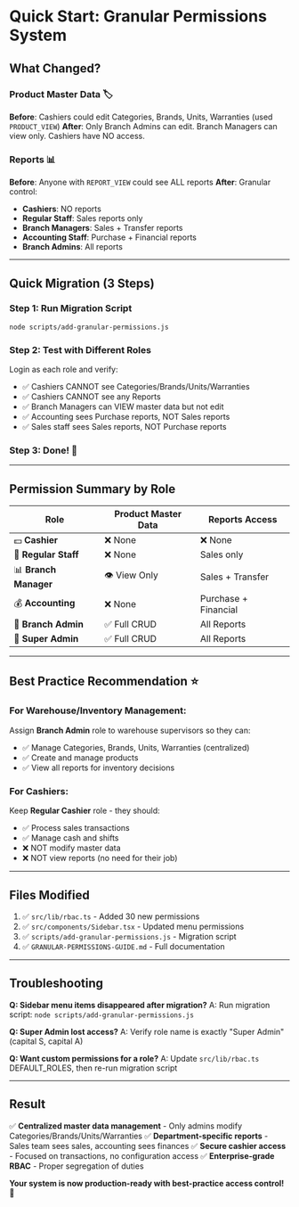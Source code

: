 # Quick Start: Granular Permissions System

## What Changed?

### Product Master Data 🏷️
**Before**: Cashiers could edit Categories, Brands, Units, Warranties (used `PRODUCT_VIEW`)
**After**: Only Branch Admins can edit. Branch Managers can view only. Cashiers have NO access.

### Reports 📊
**Before**: Anyone with `REPORT_VIEW` could see ALL reports
**After**: Granular control:
- **Cashiers**: NO reports
- **Regular Staff**: Sales reports only
- **Branch Managers**: Sales + Transfer reports
- **Accounting Staff**: Purchase + Financial reports
- **Branch Admins**: All reports

---

## Quick Migration (3 Steps)

### Step 1: Run Migration Script
```bash
node scripts/add-granular-permissions.js
```

### Step 2: Test with Different Roles
Login as each role and verify:
- ✅ Cashiers CANNOT see Categories/Brands/Units/Warranties
- ✅ Cashiers CANNOT see any Reports
- ✅ Branch Managers can VIEW master data but not edit
- ✅ Accounting sees Purchase reports, NOT Sales reports
- ✅ Sales staff sees Sales reports, NOT Purchase reports

### Step 3: Done! 🎉

---

## Permission Summary by Role

| Role | Product Master Data | Reports Access |
|------|-------------------|----------------|
| 💵 **Cashier** | ❌ None | ❌ None |
| 👤 **Regular Staff** | ❌ None | Sales only |
| 📊 **Branch Manager** | 👁️ View Only | Sales + Transfer |
| 💰 **Accounting** | ❌ None | Purchase + Financial |
| 🏢 **Branch Admin** | ✅ Full CRUD | All Reports |
| 👑 **Super Admin** | ✅ Full CRUD | All Reports |

---

## Best Practice Recommendation ⭐

### For Warehouse/Inventory Management:
Assign **Branch Admin** role to warehouse supervisors so they can:
- ✅ Manage Categories, Brands, Units, Warranties (centralized)
- ✅ Create and manage products
- ✅ View all reports for inventory decisions

### For Cashiers:
Keep **Regular Cashier** role - they should:
- ✅ Process sales transactions
- ✅ Manage cash and shifts
- ❌ NOT modify master data
- ❌ NOT view reports (no need for their job)

---

## Files Modified

1. ✅ `src/lib/rbac.ts` - Added 30 new permissions
2. ✅ `src/components/Sidebar.tsx` - Updated menu permissions
3. ✅ `scripts/add-granular-permissions.js` - Migration script
4. ✅ `GRANULAR-PERMISSIONS-GUIDE.md` - Full documentation

---

## Troubleshooting

**Q: Sidebar menu items disappeared after migration?**
A: Run migration script: `node scripts/add-granular-permissions.js`

**Q: Super Admin lost access?**
A: Verify role name is exactly "Super Admin" (capital S, capital A)

**Q: Want custom permissions for a role?**
A: Update `src/lib/rbac.ts` DEFAULT_ROLES, then re-run migration script

---

## Result

✅ **Centralized master data management** - Only admins modify Categories/Brands/Units/Warranties
✅ **Department-specific reports** - Sales team sees sales, accounting sees finances
✅ **Secure cashier access** - Focused on transactions, no configuration access
✅ **Enterprise-grade RBAC** - Proper segregation of duties

**Your system is now production-ready with best-practice access control!** 🚀
